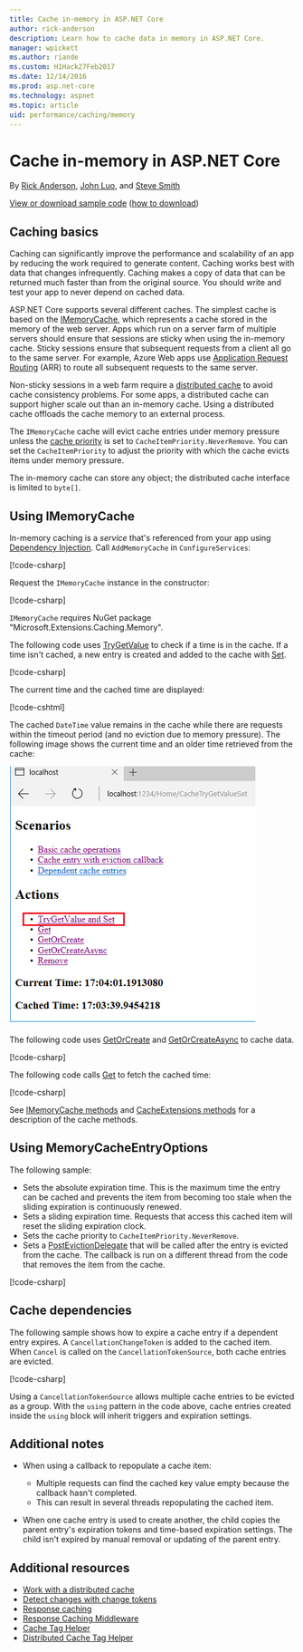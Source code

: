 ```yaml
---
title: Cache in-memory in ASP.NET Core
author: rick-anderson
description: Learn how to cache data in memory in ASP.NET Core.
manager: wpickett
ms.author: riande
ms.custom: H1Hack27Feb2017
ms.date: 12/14/2016
ms.prod: asp.net-core
ms.technology: aspnet
ms.topic: article
uid: performance/caching/memory
---
```

# Cache in-memory in ASP.NET Core

By [Rick Anderson](https://twitter.com/RickAndMSFT), [John Luo](https://github.com/JunTaoLuo), and [Steve Smith](https://ardalis.com/)

[View or download sample code](https://github.com/aspnet/Docs/tree/master/aspnetcore/performance/caching/memory/sample) ([how to download](xref:tutorials/index#how-to-download-a-sample))

## Caching basics

Caching can significantly improve the performance and scalability of an app by reducing the work required to generate content. Caching works best with data that changes infrequently. Caching makes a copy of data that can be returned much faster than from the original source. You should write and test your app to never depend on cached data.

ASP.NET Core supports several different caches. The simplest cache is based on the [IMemoryCache](/dotnet/api/microsoft.extensions.caching.memory.imemorycache), which represents a cache stored in the memory of the web server. Apps which run on a server farm of multiple servers should ensure that sessions are sticky when using the in-memory cache. Sticky sessions ensure that subsequent requests from a client all go to the same server. For example, Azure Web apps use [Application Request Routing](https://www.iis.net/learn/extensions/planning-for-arr) (ARR) to route all subsequent requests to the same server.

Non-sticky sessions in a web farm require a [distributed cache](distributed.md) to avoid cache consistency problems. For some apps, a distributed cache can support higher scale out than an in-memory cache. Using a distributed cache offloads the cache memory to an external process. 

The `IMemoryCache` cache will evict cache entries under memory pressure unless the [cache priority](/dotnet/api/microsoft.extensions.caching.memory.cacheitempriority) is set to `CacheItemPriority.NeverRemove`. You can set the `CacheItemPriority` to adjust the priority with which the cache evicts items under memory pressure.

The in-memory cache can store any object; the distributed cache interface is limited to `byte[]`.

## Using IMemoryCache

In-memory caching is a *service* that's referenced from your app using [Dependency Injection](../../fundamentals/dependency-injection.md). Call `AddMemoryCache` in `ConfigureServices`:

[!code-csharp[](memory/sample/WebCache/Startup.cs?highlight=8)] 

Request the `IMemoryCache` instance in the constructor:

[!code-csharp[](memory/sample/WebCache/Controllers/HomeController.cs?name=snippet_ctor&highlight=3,5-999)] 

`IMemoryCache` requires NuGet package "Microsoft.Extensions.Caching.Memory".

The following code uses [TryGetValue](/dotnet/api/microsoft.extensions.caching.memory.imemorycache.trygetvalue?view=aspnetcore-2.0#Microsoft_Extensions_Caching_Memory_IMemoryCache_TryGetValue_System_Object_System_Object__) to check if a time is in the cache. If a time isn't cached, a new entry is created and added to the cache with [Set](/dotnet/api/microsoft.extensions.caching.memory.cacheextensions.set?view=aspnetcore-2.0#Microsoft_Extensions_Caching_Memory_CacheExtensions_Set__1_Microsoft_Extensions_Caching_Memory_IMemoryCache_System_Object___0_Microsoft_Extensions_Caching_Memory_MemoryCacheEntryOptions_).

[!code-csharp[](memory/sample/WebCache/Controllers/HomeController.cs?name=snippet1)]

The current time and the cached time are displayed:

[!code-cshtml[](memory/sample/WebCache/Views/Home/Cache.cshtml)]

The cached `DateTime` value remains in the cache while there are requests within the timeout period (and no eviction due to memory pressure). The following image shows the current time and an older time retrieved from the cache:

![Index view with two different times displayed](memory/_static/time.png)

The following code uses [GetOrCreate](/dotnet/api/microsoft.extensions.caching.memory.cacheextensions#Microsoft_Extensions_Caching_Memory_CacheExtensions_GetOrCreate__1_Microsoft_Extensions_Caching_Memory_IMemoryCache_System_Object_System_Func_Microsoft_Extensions_Caching_Memory_ICacheEntry___0__) and [GetOrCreateAsync](/dotnet/api/microsoft.extensions.caching.memory.cacheextensions#Microsoft_Extensions_Caching_Memory_CacheExtensions_GetOrCreateAsync__1_Microsoft_Extensions_Caching_Memory_IMemoryCache_System_Object_System_Func_Microsoft_Extensions_Caching_Memory_ICacheEntry_System_Threading_Tasks_Task___0___) to cache data. 

[!code-csharp[](memory/sample/WebCache/Controllers/HomeController.cs?name=snippet2&highlight=3-7,14-19)]

The following code calls [Get](https://docs.microsoft.com/aspnet/core/api/microsoft.extensions.caching.memory.cacheextensions#Microsoft_Extensions_Caching_Memory_CacheExtensions_Get__1_Microsoft_Extensions_Caching_Memory_IMemoryCache_System_Object_) to fetch the cached time:

[!code-csharp[](memory/sample/WebCache/Controllers/HomeController.cs?name=snippet_gct)]

See [IMemoryCache methods](/dotnet/api/microsoft.extensions.caching.memory.imemorycache) and [CacheExtensions methods](/dotnet/api/microsoft.extensions.caching.memory.cacheextensions) for a description of the cache methods.

## Using MemoryCacheEntryOptions

The following sample:

- Sets the absolute expiration time. This is the maximum time the entry can be cached and prevents the item from becoming too stale when the sliding expiration is continuously renewed.
- Sets a sliding expiration time. Requests that access this cached item will reset the sliding expiration clock.
- Sets the cache priority to `CacheItemPriority.NeverRemove`. 
- Sets a [PostEvictionDelegate](/dotnet/api/microsoft.extensions.caching.memory.postevictiondelegate) that will be called after the entry is evicted from the cache. The callback is run on a different thread from the code that removes the item from the cache.

[!code-csharp[](memory/sample/WebCache/Controllers/HomeController.cs?name=snippet_et&highlight=14-20)]

## Cache dependencies

The following sample shows how to expire a cache entry if a dependent entry expires. A `CancellationChangeToken` is added to the cached item. When `Cancel` is called on the `CancellationTokenSource`, both cache entries are evicted. 

[!code-csharp[](memory/sample/WebCache/Controllers/HomeController.cs?name=snippet_ed)]

Using a `CancellationTokenSource` allows multiple cache entries to be evicted as a group. With the `using` pattern in the code above, cache entries created inside the `using` block will inherit triggers and expiration settings.

## Additional notes

- When using a callback to repopulate a cache item:

  - Multiple requests can find the cached key value empty because the callback hasn't completed. 
  - This can result in several threads repopulating the cached item.

- When one cache entry is used to create another, the child copies the parent entry's expiration tokens and time-based expiration settings. The child isn't expired by manual removal or updating of the parent entry.

## Additional resources

* [Work with a distributed cache](xref:performance/caching/distributed)
* [Detect changes with change tokens](xref:fundamentals/primitives/change-tokens)
* [Response caching](xref:performance/caching/response)
* [Response Caching Middleware](xref:performance/caching/middleware)
* [Cache Tag Helper](xref:mvc/views/tag-helpers/builtin-th/cache-tag-helper)
* [Distributed Cache Tag Helper](xref:mvc/views/tag-helpers/builtin-th/distributed-cache-tag-helper)
